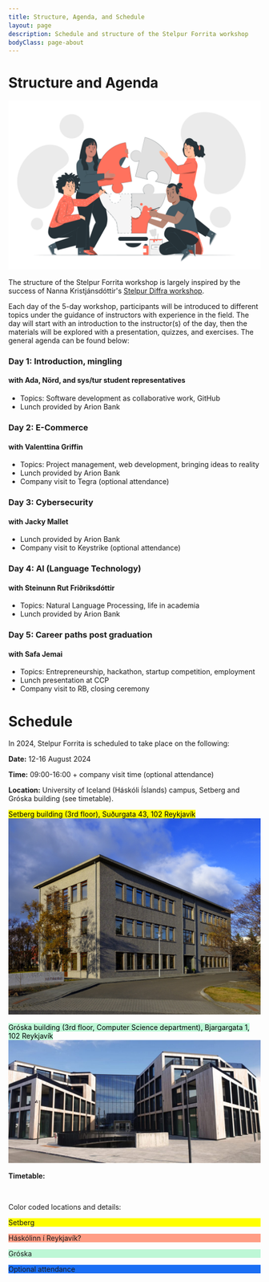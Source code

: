 ```yaml
---
title: Structure, Agenda, and Schedule
layout: page
description: Schedule and structure of the Stelpur Forrita workshop
bodyClass: page-about
---
```


# Structure and Agenda 

![Stelpur Forrita aims to assist women and genderqueer individuals in exploring interesting topics in computer science and software enginneering](/images/illustrations/creative_collab.svg)

The structure of the Stelpur Forrita workshop is largely inspired by the success of Nanna Kristjánsdóttir's [Stelpur Diffra workshop](https://www.stelpurdiffra.is/).

Each day of the 5-day workshop, participants will be introduced to different topics under the guidance of instructors with experience in the field. The day will start with an introduction to the instructor(s) of the day, then the materials will be explored with a presentation, quizzes, and exercises. The general agenda can be found below:

### Day 1: Introduction, mingling
#### with Ada, Nörd, and sys/tur student representatives
- Topics: Software development as collaborative work, GitHub
- Lunch provided by Arion Bank

### Day 2: E-Commerce
#### with Valenttina Griffin
- Topics: Project management, web development, bringing ideas to reality
- Lunch provided by Arion Bank
- Company visit to Tegra (optional attendance)

### Day 3: Cybersecurity
#### with Jacky Mallet
- Lunch provided by Arion Bank
- Company visit to Keystrike (optional attendance)

### Day 4: AI (Language Technology)
#### with Steinunn Rut Friðriksdóttir
- Topics: Natural Language Processing, life in academia
- Lunch provided by Arion Bank

### Day 5: Career paths post graduation
#### with Safa Jemai
- Topics: Entrepreneurship, hackathon, startup competition, employment
- Lunch presentation at CCP
- Company visit to RB, closing ceremony

# Schedule

In 2024, Stelpur Forrita is scheduled to take place on the following:

**Date:** 12-16 August 2024

**Time:** 09:00-16:00 + company visit time (optional attendance)

**Location:** University of Iceland (Háskóli Íslands) campus, Setberg and Gróska building (see timetable).

<mark> Setberg building (3rd floor), Suðurgata 43, 102 Reykjavík</mark>
![Setberg building at the University of Iceland](/images/locations/setberg.jpg)


<mark style="background: #BDF7D6!important"> Gróska building (3rd floor, Computer Science department), Bjargargata 1, 102 Reykjavík </mark>
![Gróska building at the University of Iceland](/images/locations/groska.png)

**Timetable:**

<script>
  document.addEventListener('DOMContentLoaded', function() {
    var calendarEl = document.getElementById('calendar');
    var calendar = new FullCalendar.Calendar(calendarEl, {
      initialView: 'timeGridWeek',
      weekends: false,
      allDaySlot: false,
      locale: 'is',
      initialDate: '2024-08-12',
      headerToolbar:{
        start: 'prev,next',
        center: 'title',
        end: 'timeGridWeek,timeGridDay',
      },
      titleFormat: {
        month: 'long',
        day: 'numeric',
      },
      dayHeaderFormat:{
        weekday: 'short',
        day: 'numeric',
        month: 'short',
      },
      slotMinTime:'09:00:00',
      slotMaxTime:'18:30:00',
      slotLabelFormat: {
        hour12: false,
        hour: '2-digit',
        minute: '2-digit',
        omitZeroMinute: false,
      },
      visibleRange: {
        start: '2024-08-12',
        end: '2024-08-16',
      },
      events: [
        {% for event in site.data.events %}
          {
            title: '{{ event.title }}',
            start: '{{ event.start }}',
            end: '{{ event.end }}',
            url: '{{ event.url }}',
            backgroundColor: '{{ event.color }}'
          }
          {% unless forloop.last %},{% endunless %}
        {% endfor %}
      ],
      eventTextColor: 'black',
    });
    calendar.render();
  });

</script>

<div id="calendar"></div>
<br>
<p>Color coded locations and details:</p>

<p style="background: #FFFF00">Setberg</p>
<p style="background: #FF9D85">Háskólinn í Reykjavík?</p>
<p style="background: #BDF7D6">Gróska</p>
<p style="background: #1A6EF4">Optional attendance</p>
